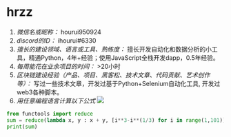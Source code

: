 # hrzz

1. *微信名或昵称：* hourui950924
2. *discord的ID：* ihourui#6330
3. *擅长的建设领域、语言或工具、熟练度：* 擅长开发自动化和数据分析的小工具，精通Python，4年+经验；使用JavaScript全栈开发dapp，0.5年经验。
4. *每周能花在业余项目的时间：* >20小时
5. *区块链建设经验（产品、项目、黑客松、技术文章、代码贡献、艺术创作等）：* 写过一些技术文章，开发过基于Python+Selenium自动化工具, 开发过web3各种脚本。
6. *用任意编程语言计算以下公式*
![](https://latex.codecogs.com/svg.image?\sum_{n=1}^{100}\left&space;(n^{3}-\sqrt[3]{n}&space;\right&space;))

```Python
from functools import reduce
sum = reduce(lambda x, y : x + y, [i**3-i**(1/3) for i in range(1,101)])
print(sum)
```
